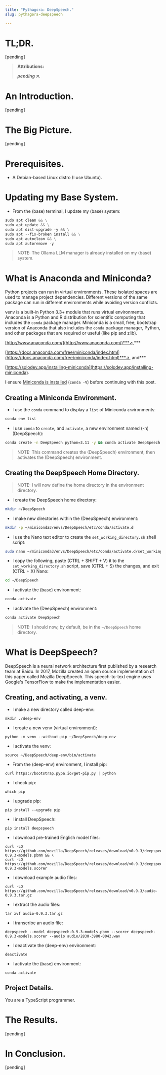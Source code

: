 ```yaml
---
title: "Pythagora: DeepSpeech."
slug: pythagora-deepspeech

---
```


# TL;DR.

\[pending\]

> **Attributions:**
> 
> ***pending ↗.***

# An Introduction.

\[pending\]

# The Big Picture.

\[pending\]

# Prerequisites.

* A Debian-based Linux distro (I use Ubuntu).
    

# Updating my Base System.

* From the (base) terminal, I update my (base) system:
    

```python
sudo apt clean && \
sudo apt update && \
sudo apt dist-upgrade -y && \
sudo apt --fix-broken install && \
sudo apt autoclean && \
sudo apt autoremove -y
```

> NOTE: The Ollama LLM manager is already installed on my (base) system.

# What is Anaconda and Miniconda?

Python projects can run in virtual environments. These isolated spaces are used to manage project dependencies. Different versions of the same package can run in different environments while avoiding version conflicts.

venv is a built-in Python 3.3+ module that runs virtual environments. Anaconda is a Python and R distribution for scientific computing that includes the `conda` package manager. Miniconda is a small, free, bootstrap version of Anaconda that also includes the `conda` package manager, Python, and other packages that are required or useful (like pip and zlib).

[http://www.anaconda.com/](http://www.anaconda.com/)***↗,***

[https://docs.anaconda.com/free/miniconda/index.html](https://docs.anaconda.com/free/miniconda/index.html)***↗, and***

[https://solodev.app/installing-miniconda](https://solodev.app/installing-miniconda).

I ensure [Miniconda is installed](https://solodev.app/installing-miniconda) (`conda -V`) before continuing with this post.

## Creating a Miniconda Environment.

* I use the `conda` command to display a `list` of Miniconda `env`ironments:
    

```bash
conda env list
```

* I use `conda` to `create`, and `activate`, a new environment named (-n) (DeepSpeech):
    

```bash
conda create -n DeepSpeech python=3.11 -y && conda activate DeepSpeech
```

> NOTE: This command creates the (DeepSpeech) environment, then activates the (DeepSpeech) environment.

## Creating the DeepSpeech Home Directory.

> NOTE: I will now define the home directory in the environment directory.

* I create the DeepSpeech home directory:
    

```bash
mkdir ~/DeepSpeech
```

* I make new directories within the (DeepSpeech) environment:
    

```bash
mkdir -p ~/miniconda3/envs/DeepSpeech/etc/conda/activate.d
```

* I use the Nano text editor to create the `set_working_directory.sh` shell script:
    

```bash
sudo nano ~/miniconda3/envs/DeepSpeech/etc/conda/activate.d/set_working_directory.sh
```

* I copy the following, paste (CTRL + SHIFT + V) it to the `set_working_directory.sh` script, save (CTRL + S) the changes, and exit (CTRL + X) Nano:
    

```bash
cd ~/DeepSpeech
```

* I activate the (base) environment:
    

```bash
conda activate
```

* I activate the (DeepSpeech) environment:
    

```bash
conda activate DeepSpeech
```

> NOTE: I should now, by default, be in the `~/DeepSpeech` home directory.

# What is DeepSpeech?

DeepSpeech is a neural network architecture first published by a research team at Baidu. In 2017, Mozilla created an open source implementation of this paper called Mozilla DeepSpeech. This speech-to-text engine uses Google's TensorFlow to make the implementation easier.

## Creating, and activating, a venv.

* I make a new directory called deep-env:
    

```plaintext
mkdir ./deep-env
```

* I create a new venv (virtual environment):
    

```plaintext
python -m venv --without-pip ~/DeepSpeech/deep-env
```

* I activate the venv:
    

```plaintext
source ~/DeepSpeech/deep-env/bin/activate
```

* From the (deep-env) environment, I install pip:
    

```plaintext
curl https://bootstrap.pypa.io/get-pip.py | python
```

* I check pip:
    

```plaintext
which pip
```

* I upgrade pip:
    

```plaintext
pip install --upgrade pip
```

* I install DeepSpeech:
    

```plaintext
pip install deepspeech
```

* I download pre-trained English model files:
    

```plaintext
curl -LO https://github.com/mozilla/DeepSpeech/releases/download/v0.9.3/deepspeech-0.9.3-models.pbmm && \
curl -LO https://github.com/mozilla/DeepSpeech/releases/download/v0.9.3/deepspeech-0.9.3-models.scorer
```

* I download example audio files:
    

```plaintext
curl -LO https://github.com/mozilla/DeepSpeech/releases/download/v0.9.3/audio-0.9.3.tar.gz
```

* I extract the audio files:
    

```plaintext
tar xvf audio-0.9.3.tar.gz
```

* I transcribe an audio file:
    

```plaintext
deepspeech --model deepspeech-0.9.3-models.pbmm --scorer deepspeech-0.9.3-models.scorer --audio audio/2830-3980-0043.wav
```

* I deactivate the (deep-env) environment:
    

```plaintext
deactivate
```

* I activate the (base) environment:
    

```plaintext
conda activate
```

## Project Details.

You are a TypeScript programmer.

# The Results.

\[pending\]

# In Conclusion.

\[pending\]